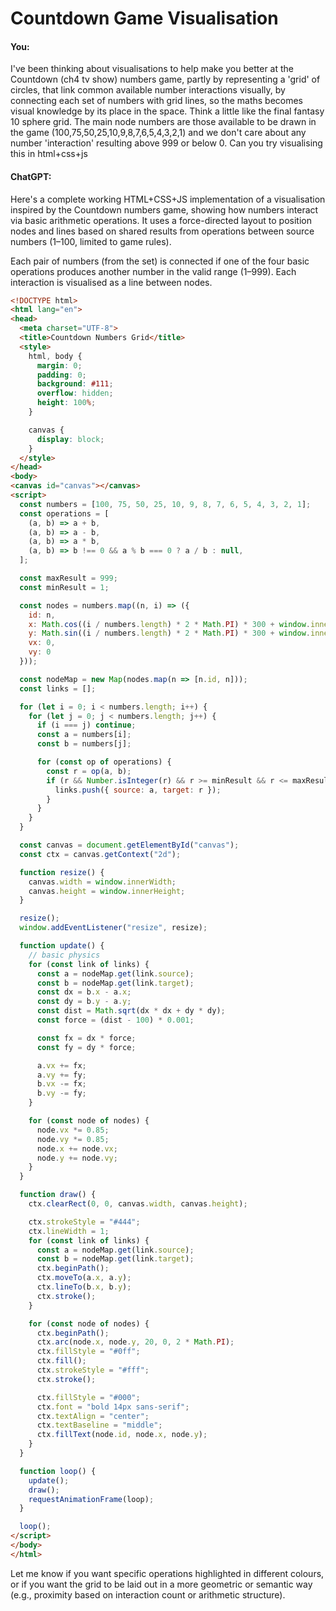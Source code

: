 # Countdown Game Visualisation

#### You:
I've been thinking about visualisations to help make you better at the Countdown (ch4 tv show) numbers game, partly by representing a 'grid' of circles, that link common available number interactions visually, by connecting each set of numbers with grid lines, so the maths becomes visual knowledge by its place in the space. Think a little like the final fantasy 10 sphere grid. The main node numbers are those available to be drawn in the game (100,75,50,25,10,9,8,7,6,5,4,3,2,1) and we don't care about any number 'interaction' resulting above 999 or below 0. Can you try visualising this in html+css+js

#### ChatGPT:
Here's a complete working HTML+CSS+JS implementation of a visualisation inspired by the Countdown numbers game, showing how numbers interact via basic arithmetic operations. It uses a force-directed layout to position nodes and lines based on shared results from operations between source numbers (1–100, limited to game rules).

Each pair of numbers (from the set) is connected if one of the four basic operations produces another number in the valid range (1–999). Each interaction is visualised as a line between nodes.

```html
<!DOCTYPE html>
<html lang="en">
<head>
  <meta charset="UTF-8">
  <title>Countdown Numbers Grid</title>
  <style>
    html, body {
      margin: 0;
      padding: 0;
      background: #111;
      overflow: hidden;
      height: 100%;
    }

    canvas {
      display: block;
    }
  </style>
</head>
<body>
<canvas id="canvas"></canvas>
<script>
  const numbers = [100, 75, 50, 25, 10, 9, 8, 7, 6, 5, 4, 3, 2, 1];
  const operations = [
    (a, b) => a + b,
    (a, b) => a - b,
    (a, b) => a * b,
    (a, b) => b !== 0 && a % b === 0 ? a / b : null,
  ];

  const maxResult = 999;
  const minResult = 1;

  const nodes = numbers.map((n, i) => ({
    id: n,
    x: Math.cos((i / numbers.length) * 2 * Math.PI) * 300 + window.innerWidth / 2,
    y: Math.sin((i / numbers.length) * 2 * Math.PI) * 300 + window.innerHeight / 2,
    vx: 0,
    vy: 0
  }));

  const nodeMap = new Map(nodes.map(n => [n.id, n]));
  const links = [];

  for (let i = 0; i < numbers.length; i++) {
    for (let j = 0; j < numbers.length; j++) {
      if (i === j) continue;
      const a = numbers[i];
      const b = numbers[j];

      for (const op of operations) {
        const r = op(a, b);
        if (r && Number.isInteger(r) && r >= minResult && r <= maxResult && nodeMap.has(r)) {
          links.push({ source: a, target: r });
        }
      }
    }
  }

  const canvas = document.getElementById("canvas");
  const ctx = canvas.getContext("2d");

  function resize() {
    canvas.width = window.innerWidth;
    canvas.height = window.innerHeight;
  }

  resize();
  window.addEventListener("resize", resize);

  function update() {
    // basic physics
    for (const link of links) {
      const a = nodeMap.get(link.source);
      const b = nodeMap.get(link.target);
      const dx = b.x - a.x;
      const dy = b.y - a.y;
      const dist = Math.sqrt(dx * dx + dy * dy);
      const force = (dist - 100) * 0.001;

      const fx = dx * force;
      const fy = dy * force;

      a.vx += fx;
      a.vy += fy;
      b.vx -= fx;
      b.vy -= fy;
    }

    for (const node of nodes) {
      node.vx *= 0.85;
      node.vy *= 0.85;
      node.x += node.vx;
      node.y += node.vy;
    }
  }

  function draw() {
    ctx.clearRect(0, 0, canvas.width, canvas.height);

    ctx.strokeStyle = "#444";
    ctx.lineWidth = 1;
    for (const link of links) {
      const a = nodeMap.get(link.source);
      const b = nodeMap.get(link.target);
      ctx.beginPath();
      ctx.moveTo(a.x, a.y);
      ctx.lineTo(b.x, b.y);
      ctx.stroke();
    }

    for (const node of nodes) {
      ctx.beginPath();
      ctx.arc(node.x, node.y, 20, 0, 2 * Math.PI);
      ctx.fillStyle = "#0ff";
      ctx.fill();
      ctx.strokeStyle = "#fff";
      ctx.stroke();

      ctx.fillStyle = "#000";
      ctx.font = "bold 14px sans-serif";
      ctx.textAlign = "center";
      ctx.textBaseline = "middle";
      ctx.fillText(node.id, node.x, node.y);
    }
  }

  function loop() {
    update();
    draw();
    requestAnimationFrame(loop);
  }

  loop();
</script>
</body>
</html>
```

Let me know if you want specific operations highlighted in different colours, or if you want the grid to be laid out in a more geometric or semantic way (e.g., proximity based on interaction count or arithmetic structure).

